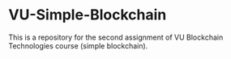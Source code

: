 # VU-Simple-Blockchain
This is a repository for the second assignment of VU Blockchain Technologies course (simple blockchain).
